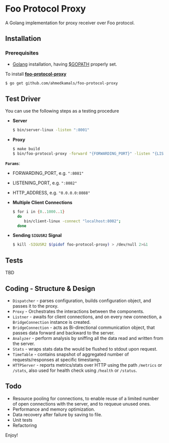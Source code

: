 Foo Protocol Proxy
==================

A Golang implementation for proxy receiver over Foo protocol.

Installation
------------

### Prerequisites

* [Golang][1] installation, having [$GOPATH][2] properly set.

To install [**foo-protocol-proxy**](https://github.com/ahmedkamals/foo-protocol-proxy)

```bash
$ go get github.com/ahmedkamals/foo-protocol-proxy
```

Test Driver
-----------

You can use the following steps as a testing procedure

  * **Server**
    ```bash
    $ bin/server-linux -listen ":8001"
    ```

  * **Proxy**
    ```bash
    $ make build
    $ bin/foo-protocol-proxy -forward "{FORWARDING_PORT}" -listen "{LISTENING_PORT}" -http "{HTTP_ADDRESS}"
    ```
    
**`Params`**:
   * FORWARDING_PORT, e.g. `":8081"`
   * LISTENING_PORT, e.g. `":8082"`
   * HTTP_ADDRESS, e.g. `"0.0.0.0:8088"`
          
  * **Multiple Client Connections**
    ```bash
    $ for i in {0..1000..1}
      do 
         bin/client-linux -connect "localhost:8002";
      done
    ```

  * **Sending `SIGUSR2` Signal**
      
    ```bash
    $ kill -SIGUSR2 $(pidof foo-protocol-proxy) > /dev/null 2>&1
    ```

## Tests
TBD

## Coding - __Structure & Design__
* `Dispatcher` - parses configuration, builds configuration object,
and passes it to the proxy.
* `Proxy` - Orchestrates the interactions between the components. 
* `Listner` - awaits for client connections, and on every new connection, 
a `BridgeConnection` instance is created.
* `BridgeConnection` - acts as Bi-directional communication object, that
passes data forward and backward to the server.
* `Analyzer` - perform analysis by sniffing all the data read and written from the server.
* `Stats` - wraps stats data the would be flushed to stdout upon request.
* `TimeTable` - contains snapshot of aggregated number of requests/responses at specific timestamp.
* `HTTPServer` - reports metrics/stats over HTTP using the path `/metrics` or `/stats`,
also used for health check using `/health` or `/status`.  

## Todo
   - Resource pooling for connections, to enable reuse of a limited number of open connections with the server,
     and to requeue unused ones.
   - Performance and memory optimization.
   - Data recovery after failure by saving to file.
   - Unit tests
   - Refactoring

Enjoy!

[1]: https://golang.org/dl/
[2]: https://golang.org/doc/install
